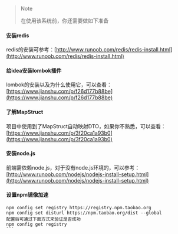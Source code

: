 > Note
> 
> 在使用该系统前，你还需要做如下准备
#### 安装redis
redis的安装可参考：[http://www.runoob.com/redis/redis-install.html](http://www.runoob.com/redis/redis-install.html)
#### 给idea安装lombok插件
lombok的安装以及为什么使用它，可以查看：[https://www.jianshu.com/p/f26d177b88be](https://www.jianshu.com/p/f26d177b88be)
#### 了解MapStruct
项目中使用到了MapStruct自动映射DTO，如果你不熟悉，可以查看：[https://www.jianshu.com/p/3f20ca1a93b0](https://www.jianshu.com/p/3f20ca1a93b0)
#### 安装node.js
前端需依赖node.js，对于没有node.js环境的，可以参考：[http://www.runoob.com/nodejs/nodejs-install-setup.html](http://www.runoob.com/nodejs/nodejs-install-setup.html)
#### 设置npm镜像加速
````
npm config set registry https://registry.npm.taobao.org
npm config set disturl https://npm.taobao.org/dist --global
配置后可通过下面方式来验证是否成功
npm config get registry
```
